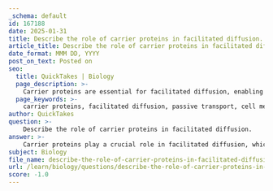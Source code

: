 ```yaml
---
_schema: default
id: 167188
date: 2025-01-31
title: Describe the role of carrier proteins in facilitated diffusion.
article_title: Describe the role of carrier proteins in facilitated diffusion.
date_format: MMM DD, YYYY
post_on_text: Posted on
seo:
  title: QuickTakes | Biology
  page_description: >-
    Carrier proteins are essential for facilitated diffusion, enabling selective and efficient transport of specific molecules across cell membranes without energy, crucial for maintaining cellular homeostasis.
  page_keywords: >-
    carrier proteins, facilitated diffusion, passive transport, cell membranes, binding, shape change, selectivity, transport mechanism, glucose transporters, concentration gradient, cellular homeostasis, transmembrane proteins, physiological functions
author: QuickTakes
question: >-
    Describe the role of carrier proteins in facilitated diffusion.
answer: >-
    Carrier proteins play a crucial role in facilitated diffusion, which is a type of passive transport that enables specific substances to cross cell membranes that cannot pass through by simple diffusion. Here are the key functions and characteristics of carrier proteins in this process:\n\n1. **Binding and Shape Change**: Carrier proteins are specific to certain molecules, such as ions or larger polar molecules. They bind to these substances on one side of the membrane. Upon binding, the carrier protein undergoes a conformational change, altering its shape to transport the bound substance across the membrane to the other side. This mechanism allows the substance to move down its concentration gradient without the expenditure of energy.\n\n2. **Selectivity**: The binding of substances to carrier proteins is selective, meaning that each carrier protein is designed to transport specific molecules. This selectivity ensures that only the appropriate substances are allowed to enter or exit the cell, maintaining cellular homeostasis.\n\n3. **Transport Mechanism**: Carrier proteins facilitate the transport of substances down their concentration gradient during facilitated diffusion. This process does not require energy, as it relies on the natural tendency of molecules to move from areas of higher concentration to areas of lower concentration. For example, glucose transporters are a type of carrier protein that bind glucose and transport it into the cell.\n\n4. **Comparison with Other Transport Mechanisms**: Unlike simple diffusion, which allows small, non-polar molecules to pass freely through the lipid bilayer, facilitated diffusion requires specific transmembrane proteins (like carrier proteins) to assist in the transport of larger or polar molecules. This distinction is important for understanding how cells regulate the movement of various substances.\n\nIn summary, carrier proteins are essential for facilitated diffusion, enabling the selective and efficient transport of specific molecules across the cell membrane without the use of energy. This process is vital for maintaining the proper balance of substances within the cell and facilitating various physiological functions.
subject: Biology
file_name: describe-the-role-of-carrier-proteins-in-facilitated-diffusion.md
url: /learn/biology/questions/describe-the-role-of-carrier-proteins-in-facilitated-diffusion
score: -1.0
---
```


&nbsp;